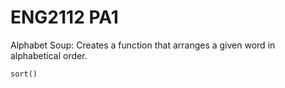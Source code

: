 # ENG2112 PA1

Alphabet Soup: Creates a function that arranges a given word in alphabetical order.

```python
sort()
```
